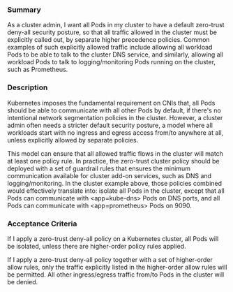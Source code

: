 ### Summary

As a cluster admin, I want all Pods in my cluster to have a default zero-trust
deny-all security posture, so that all traffic allowed in the cluster must be
explicitly called out, by separate higher precedence policies. Common examples of
such explicitly allowed traffic include allowing all workload Pods to be able to
talk to the cluster DNS service, and similarly, allowing all workload Pods to talk
to logging/monitoring Pods running on the cluster, such as Prometheus.

### Description

Kubernetes imposes the fundamental requirement on CNIs that, all Pods should be
able to communicate with all other Pods by default, if there's no intentional
network segmentation policies in the cluster. However, a cluster admin often
needs a stricter default security posture, a model where all workloads start with
no ingress and egress access from/to anywhere at all, unless explicitly allowed
by separate policies.

This model can ensure that all allowed traffic flows in the cluster will match
at least one policy rule. In practice, the zero-trust cluster policy should be
deployed with a set of guardrail rules that ensures the minimum communication
available for cluster add-on services, such as DNS and logging/monitoring. In
the cluster example above, those policies combined would effectively translate
into: isolate all Pods in the cluster, except that all Pods can communicate with
<app=kube-dns> Pods on DNS ports, and all Pods can communicate with
<app=prometheus> Pods on 9090.

### Acceptance Criteria

If I apply a zero-trust deny-all policy on a Kubernetes cluster, all Pods will
be isolated, unless there are higher-order policy rules applied.

If I apply a zero-trust deny-all policy together with a set of higher-order
allow rules, only the traffic explicitly listed in the higher-order allow rules
will be permitted. All other ingress/egress traffic from/to Pods in the cluster
will be denied.

